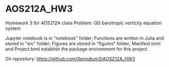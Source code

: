 # AOS212A_HW3
Homework 3 for AOS212A class
    Problem: QG barotropic vorticity equation system

Jupyter notebook is in "notebook" folder;
Functions are written in Julia and stored in "src" folder;
Figures are stored in "figures" folder;
Manifest.toml and Project.toml establish the package environment for this
project.

Git repository: https://github.com/Xenodium3/AOS212A_HW3
